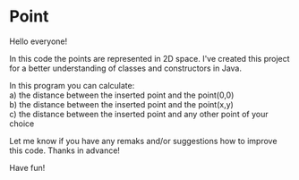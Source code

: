# Point

Hello everyone!

In this code the points are represented in 2D space. I've created this project for a better understanding of classes and constructors
in Java.

In this program you can calculate: <br>
a) the distance between the inserted point and the point(0,0) <br>
b) the distance between the inserted point and the point(x,y) <br>
c) the distance between the inserted point and any other point of your choice <br>


Let me know if you have any remaks and/or suggestions how to improve this code. Thanks in advance!


Have fun!
